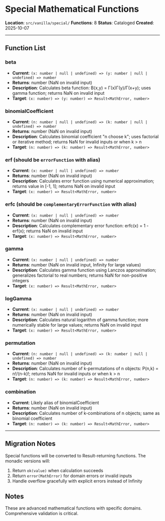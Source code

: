 # Special Mathematical Functions

**Location**: `src/vanilla/special/`
**Functions**: 8
**Status**: Cataloged
**Created**: 2025-10-07

---

## Function List

### beta

- **Current**: `(x: number | null | undefined) => (y: number | null | undefined) => number`
- **Returns**: number (NaN on invalid input)
- **Description**: Calculates beta function: B(x,y) = Γ(x)Γ(y)/Γ(x+y); uses gamma function; returns NaN on invalid input
- **Target**: `(x: number) => (y: number) => Result<MathError, number>`

### binomialCoefficient

- **Current**: `(n: number | null | undefined) => (k: number | null | undefined) => number`
- **Returns**: number (NaN on invalid input)
- **Description**: Calculates binomial coefficient "n choose k"; uses factorial or iterative method; returns NaN for invalid inputs or when k > n
- **Target**: `(n: number) => (k: number) => Result<MathError, number>`

### erf (should be `errorFunction` with alias)

- **Current**: `(x: number | null | undefined) => number`
- **Returns**: number (NaN on invalid input)
- **Description**: Calculates error function using numerical approximation; returns value in [-1, 1]; returns NaN on invalid input
- **Target**: `(x: number) => Result<MathError, number>`

### erfc (should be `complementaryErrorFunction` with alias)

- **Current**: `(x: number | null | undefined) => number`
- **Returns**: number (NaN on invalid input)
- **Description**: Calculates complementary error function: erfc(x) = 1 - erf(x); returns NaN on invalid input
- **Target**: `(x: number) => Result<MathError, number>`

### gamma

- **Current**: `(x: number | null | undefined) => number`
- **Returns**: number (NaN on invalid input, Infinity for large values)
- **Description**: Calculates gamma function using Lanczos approximation; generalizes factorial to real numbers; returns NaN for non-positive integers
- **Target**: `(x: number) => Result<MathError, number>`

### logGamma

- **Current**: `(x: number | null | undefined) => number`
- **Returns**: number (NaN on invalid input)
- **Description**: Calculates natural logarithm of gamma function; more numerically stable for large values; returns NaN on invalid input
- **Target**: `(x: number) => Result<MathError, number>`

### permutation

- **Current**: `(n: number | null | undefined) => (k: number | null | undefined) => number`
- **Returns**: number (NaN on invalid input)
- **Description**: Calculates number of k-permutations of n objects: P(n,k) = n!/(n-k)!; returns NaN for invalid inputs or when k > n
- **Target**: `(n: number) => (k: number) => Result<MathError, number>`

### combination

- **Current**: Likely alias of binomialCoefficient
- **Returns**: number (NaN on invalid input)
- **Description**: Calculates number of k-combinations of n objects; same as binomial coefficient
- **Target**: `(n: number) => (k: number) => Result<MathError, number>`

---

## Migration Notes

Special functions will be converted to Result-returning functions. The monadic versions will:

1. Return `ok(value)` when calculation succeeds
2. Return `error(MathError)` for domain errors or invalid inputs
3. Handle overflow gracefully with explicit errors instead of Infinity

## Notes

These are advanced mathematical functions with specific domains. Comprehensive validation is critical.
